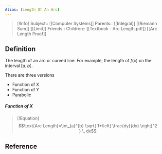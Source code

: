 ```yaml
---
Alias: [Length Of An Arc]
---
```

> [!Info]
> Subject:: [[Computer Systems]]
> Parents:: [[Integral]] [[Riemann Sum]] [[Limit]]
> Friends:: 
> Children:: [[Textbook - Arc Length.pdf]] [[Arc Length Proof]]

## Definition
The length of an arc or curved line. For example, the length of $f(x)$ on the interval $[a,b]$. 

There are three versions
- Function of X
- Function of Y
- Parabolic

##### Function of X
> [!Equation]
> $$\text{Arc Length}=\int_{a}^{b} \sqrt{ 1+\left( \frac{dy}{dx} \right)^2 } \, dx$$
 




## Reference
